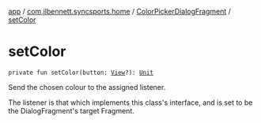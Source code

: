 [app](../../index.md) / [com.jlbennett.syncsports.home](../index.md) / [ColorPickerDialogFragment](index.md) / [setColor](./set-color.md)

# setColor

`private fun setColor(button: `[`View`](https://developer.android.com/reference/android/view/View.html)`?): `[`Unit`](https://kotlinlang.org/api/latest/jvm/stdlib/kotlin/-unit/index.html)

Send the chosen colour to the assigned listener.

The listener is that which implements this class's interface, and is set to be the DialogFragment's target Fragment.

